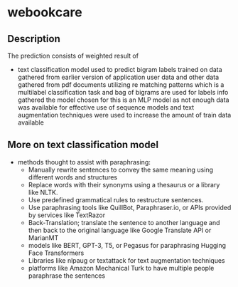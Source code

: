 # webookcare

## Description
The prediction consists of weighted result of 
- text classification model used to predict bigram labels trained on data gathered from earlier version of application user data and other data gathered from pdf documents utilizing re matching patterns which is a multilabel classification task and bag of bigrams are used for labels info gathered the model chosen for this is an MLP model as not enough data was available for effective use of sequence models and text augmentation techniques were used to increase the amount of train data available









## More on text classification model
- methods thought to assist with paraphrasing:
  - Manually rewrite sentences to convey the same meaning using different words and structures
  - Replace words with their synonyms using a thesaurus or a library like NLTK.
  - Use predefined grammatical rules to restructure sentences.
  - Use paraphrasing tools like QuillBot, Paraphraser.io, or APIs provided by services like TextRazor
  - Back-Translation; translate the sentence to another language and then back to the original language like Google Translate API or MarianMT
  - models like BERT, GPT-3, T5, or Pegasus for paraphrasing Hugging Face Transformers
  - Libraries like nlpaug or textattack for text augmentation techniques
  - platforms like Amazon Mechanical Turk to have multiple people paraphrase the sentences
